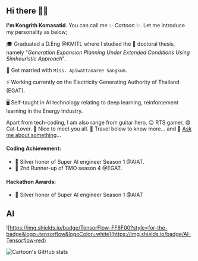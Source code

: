 ## Hi there 👋👋

**I'm Kongrith Komasatid**. You can call me ✨ _Cartoon_ ✨. Let me introduce my personality as below;


🎓 Graduated a D.Eng @KMITL where I studied the 🎯 doctoral thesis, namely "_Generation Expansion Planning Under
Extended Conditions Using Simheuristic Approach_".

👯 Get married with `Miss. Apiwattanaree Sangkum`.

⚡ Working currently on the Electricity Generating Authority of Thailand (EGAT).

🖥️ Self-taught in AI technology relating to deep learning, reinforcement learning in the Energy Industry.

Apart from tech-coding, I am also range from guitar hero, 😉 RTS gamer, 😄 Cat-Lover. 
👋 Nice to meet you all. 🔭 Travel below to know more... and 💬 [Ask me about something](https://kongrith.github.io/)...


#### Coding Achievement:
- 🥈 Silver honor of Super AI engineer Season 1 @AIAT.
- 🥈 2nd Runner-up of TMO season 4 @EGAT.

#### Hackathon Awards:
- 🥈 Silver honor of Super AI engineer Season 1 @AIAT



## AI
![https://img.shields.io/badge/TensorFlow-FF6F00?style=for-the-badge&logo=tensorflow&logoColor=white](https://img.shields.io/badge/AI-Tensorflow-red)




![Cartoon's GitHub stats](https://github-readme-stats.vercel.app/api?username=kongrith)
